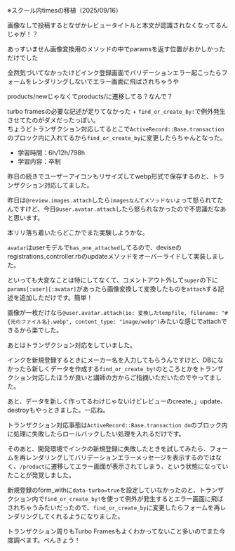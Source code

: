※スクール内timesの移植（2025/09/16）


画像なしで投稿するとなぜかレビュータイトルと本文が認識されなくなってるんじゃが！？

あっすいません画像変換用のメソッドの中でparamsを返す位置がおかしかっただけでした

全然気づいてなかったけどインク登録画面でバリデーションエラー起こったらフォームをレンダリングしないでエラー画面に飛ばされちゃうや

products/newじゃなくてproducts/に遷移してる？なんで？

turbo framesの必要な記述が足りてなかった + `find_or_create_by!`で例外発生させてたのがダメだったっぽい。  
ちょうどトランザクション対応してるとこで`ActiveRecord::Base.transaction`のブロック内に入れてるから`find_or_create_by`に変更したらちゃんとなった。


- 学習時間：6h/12h/798h
- 学習内容：卒制
  

昨日の続きでユーザーアイコンもリサイズしてwebp形式で保存するのと、トランザクション対応してました。

昨日は`@review.images.attach`したら`imagesなんてメソッドないよ`って怒られてたんですけど、今日`@user.avatar.attach`したら怒られなかったので不思議だなあと思います。

本リリ落ち着いたらどこかでまた実験しようかな。

`avatar`はuserモデルで`has_one_attached`してるので、deviseのregistrations_controller.rbのupdateメソッドをオーバーライドして実装しました。

といっても大変なことは特にしてなくて、コメントアウト外して`super`の下に`params[:user][:avatar]`があったら画像変換して変換したものを`attach`する記述を追加しただけです。簡単！

画像が一枚だけなら`@user.avatar.attach(io: 変換したtempfile, filename: "#{元のファイル名}.webp", content_type: "image/webp")`みたいな感じでattachできるから楽でした。
  

あとはトランザクション対応をしていました。

インクを新規登録するときにメーカー名を入力してもらうんですけど、DBになかったら新しくデータを作成する`find_or_create_by!`のところとかをトランザクション対応したほうが良いと講師の方からご指摘いただいたのでやってました。

あと、データを新しく作ってるわけじゃないけどレビューのcreate、」update、destroyもやっときました。一応ね。

トランザクション対応事態は`ActiveRecord::Base.transaction do`のブロック内に処理に失敗したらロールバックしたい処理を入れるだけです。

そのあと、開発環境でインクの新規登録に失敗したときを試してみたら、フォームを再レンダリングしてバリデーションエラーメッセージを表示するのではなく、`/product`に遷移してエラー画面が表示されてしまう、という状態になっていたことが発覚しました。

新規登録のform_withに`data-turbo=true`を設定していなかったのと、トランザクション内で`find_or_create_by!`を使って例外が発生するとエラー画面に飛ばされちゃうみたいだったので、`find_or_create_by`に変更したらフォームを再レンダリングしてくれるようになりました。

トランザクション周りもTurbo Framesもよくわかってないこと多いのでまた今度調べます。べんきょう！
